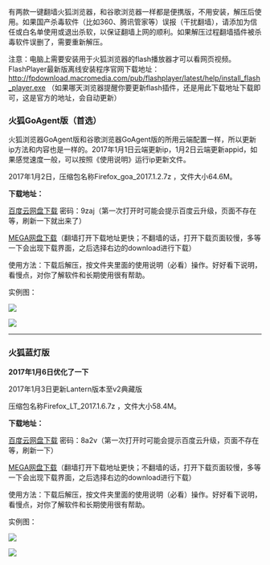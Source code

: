有两款一键翻墙火狐浏览器，和谷歌浏览器一样都是便携版，不用安装，解压后使用。如果国产杀毒软件（比如360、腾讯管家等）误报（干扰翻墙），请添加为信任或白名单使用或退出杀软，以保证翻墙上网的顺利。如果解压过程翻墙插件被杀毒软件误删了，需要重新解压。

注意：电脑上需要安装用于火狐浏览器的flash播放器才可以看网页视频。FlashPlayer最新版离线安装程序官网下载地址：
http://fpdownload.macromedia.com/pub/flashplayer/latest/help/install_flash_player.exe （如果哪天浏览器提醒你要更新flash插件，还是用此下载地址下载即可，这是官方的地址，会自动更新）


### 火狐GoAgent版（首选）

火狐浏览器GoAgent版和谷歌浏览器GoAgent版的所用云端配置一样，所以更新ip方法和内容也是一样的。2017年1月1日云端更新ip，1月2日云端更新appid，如果感觉速度一般，可以按照《使用说明》运行ip更新文件。

2017年1月2日，压缩包名称Firefox_goa_2017.1.2.7z ，文件大小64.6M。

**下载地址：**

[百度云网盘下载](http://pan.baidu.com/s/1qYxuf6k) 密码：9zaj（第一次打开时可能会提示百度云升级，页面不存在等，刷新一下就出来了）

[MEGA网盘下载](https://mega.nz/#!9lpjSRLS!Le4-kKj0eB2ctjHg-k6HYqGW-A8LD53K8me68EjpFN4)（翻墙打开下载地址更快；不翻墙的话，打开下载页面较慢，多等一下会出现下载界面，之后选择右边的download进行下载）



使用方法：下载后解压，按文件夹里面的使用说明（必看）操作。好好看下说明，看慢点，对你了解软件和长期使用很有帮助。

实例图：

![](https://raw.githubusercontent.com/Alvin9999/pac2/master/火狐4.png)

![](https://raw.githubusercontent.com/Alvin9999/pac2/master/火狐3.png)


***

### 火狐蓝灯版

**2017年1月6日优化了一下**

2017年1月3日更新Lantern版本至v2典藏版

压缩包名称Firefox_LT_2017.1.6.7z ，文件大小58.4M。

**下载地址：**

[百度云网盘下载](http://pan.baidu.com/s/1hrLaXq0) 密码：8a2v（第一次打开时可能会提示百度云升级，页面不存在等，刷新一下）

[MEGA网盘下载](https://mega.nz/#!J4xRFbRa!hQXtt4Xa_tIYQ9ovtoLwzm2kc3FTRt0stNoGkjbhl_g)（翻墙打开下载地址更快；不翻墙的话，打开下载页面较慢，多等一下会出现下载界面，之后选择右边的download进行下载）


使用方法：下载后解压，按文件夹里面的使用说明（必看）操作。好好看下说明，看慢点，对你了解软件和长期使用很有帮助。

实例图：

![](https://raw.githubusercontent.com/Alvin9999/pac2/master/火狐1.png)

![](https://raw.githubusercontent.com/Alvin9999/pac2/master/火狐2.png)

